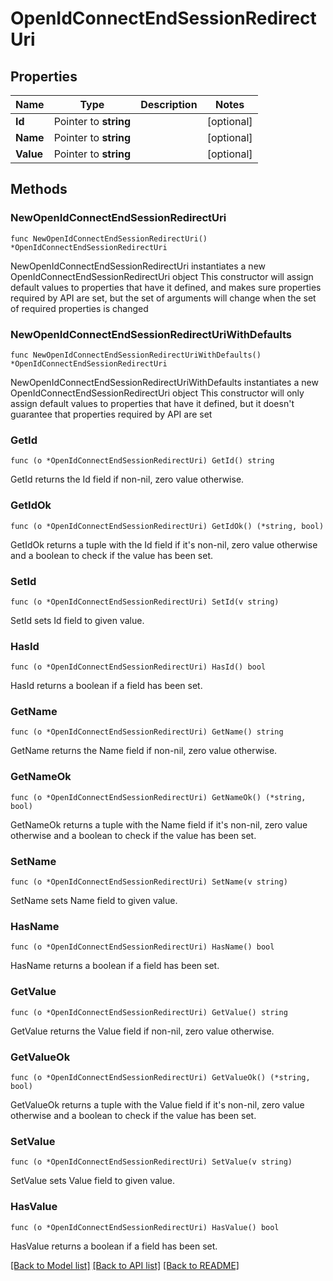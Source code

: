 # OpenIdConnectEndSessionRedirectUri

## Properties

Name | Type | Description | Notes
------------ | ------------- | ------------- | -------------
**Id** | Pointer to **string** |  | [optional] 
**Name** | Pointer to **string** |  | [optional] 
**Value** | Pointer to **string** |  | [optional] 

## Methods

### NewOpenIdConnectEndSessionRedirectUri

`func NewOpenIdConnectEndSessionRedirectUri() *OpenIdConnectEndSessionRedirectUri`

NewOpenIdConnectEndSessionRedirectUri instantiates a new OpenIdConnectEndSessionRedirectUri object
This constructor will assign default values to properties that have it defined,
and makes sure properties required by API are set, but the set of arguments
will change when the set of required properties is changed

### NewOpenIdConnectEndSessionRedirectUriWithDefaults

`func NewOpenIdConnectEndSessionRedirectUriWithDefaults() *OpenIdConnectEndSessionRedirectUri`

NewOpenIdConnectEndSessionRedirectUriWithDefaults instantiates a new OpenIdConnectEndSessionRedirectUri object
This constructor will only assign default values to properties that have it defined,
but it doesn't guarantee that properties required by API are set

### GetId

`func (o *OpenIdConnectEndSessionRedirectUri) GetId() string`

GetId returns the Id field if non-nil, zero value otherwise.

### GetIdOk

`func (o *OpenIdConnectEndSessionRedirectUri) GetIdOk() (*string, bool)`

GetIdOk returns a tuple with the Id field if it's non-nil, zero value otherwise
and a boolean to check if the value has been set.

### SetId

`func (o *OpenIdConnectEndSessionRedirectUri) SetId(v string)`

SetId sets Id field to given value.

### HasId

`func (o *OpenIdConnectEndSessionRedirectUri) HasId() bool`

HasId returns a boolean if a field has been set.

### GetName

`func (o *OpenIdConnectEndSessionRedirectUri) GetName() string`

GetName returns the Name field if non-nil, zero value otherwise.

### GetNameOk

`func (o *OpenIdConnectEndSessionRedirectUri) GetNameOk() (*string, bool)`

GetNameOk returns a tuple with the Name field if it's non-nil, zero value otherwise
and a boolean to check if the value has been set.

### SetName

`func (o *OpenIdConnectEndSessionRedirectUri) SetName(v string)`

SetName sets Name field to given value.

### HasName

`func (o *OpenIdConnectEndSessionRedirectUri) HasName() bool`

HasName returns a boolean if a field has been set.

### GetValue

`func (o *OpenIdConnectEndSessionRedirectUri) GetValue() string`

GetValue returns the Value field if non-nil, zero value otherwise.

### GetValueOk

`func (o *OpenIdConnectEndSessionRedirectUri) GetValueOk() (*string, bool)`

GetValueOk returns a tuple with the Value field if it's non-nil, zero value otherwise
and a boolean to check if the value has been set.

### SetValue

`func (o *OpenIdConnectEndSessionRedirectUri) SetValue(v string)`

SetValue sets Value field to given value.

### HasValue

`func (o *OpenIdConnectEndSessionRedirectUri) HasValue() bool`

HasValue returns a boolean if a field has been set.


[[Back to Model list]](../README.md#documentation-for-models) [[Back to API list]](../README.md#documentation-for-api-endpoints) [[Back to README]](../README.md)



